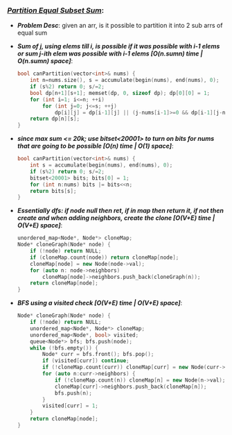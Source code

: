 ### ***[Partition Equal Subset Sum](https://leetcode.com/problems/partition-equal-subset-sum/)***:
- ***Problem Desc***: given an arr, is it possible to partition it into 2 sub arrs of equal sum
- ***Sum of j, using elems till i, is possible if it was possible with i-1 elems or sum j-ith elem was possible with i-1 elems [O(n.sumn) time | O(n.sumn) space]***:
  ```cpp
  bool canPartition(vector<int>& nums) {
      int n=nums.size(), s = accumulate(begin(nums), end(nums), 0); 
      if (s%2) return 0; s/=2;
      bool dp[n+1][s+1]; memset(dp, 0, sizeof dp); dp[0][0] = 1;
      for (int i=1; i<=n; ++i)
          for (int j=0; j<=s; ++j)
              dp[i][j] = dp[i-1][j] || (j-nums[i-1]>=0 && dp[i-1][j-nums[i-1]]);
      return dp[n][s];
  }
  ```
- ***since max sum <= 20k; use bitset<20001> to turn on bits for nums that are going to be possible [O(n) time | O(1) space]***:
  ```cpp
  bool canPartition(vector<int>& nums) {
      int s = accumulate(begin(nums), end(nums), 0); 
      if (s%2) return 0; s/=2;
      bitset<20001> bits; bits[0] = 1;
      for (int n:nums) bits |= bits<<n;
      return bits[s];
  }
  ```


- ***Essentially dfs: if node null then ret, if in map then return it, if not then create and when adding neighbors, create the clone [O(V+E) time | O(V+E) space]***:
  ```cpp
  unordered_map<Node*, Node*> cloneMap;
  Node* cloneGraph(Node* node) {
      if (!node) return NULL;
      if (cloneMap.count(node)) return cloneMap[node];
      cloneMap[node] = new Node(node->val);
      for (auto n: node->neighbors)
          cloneMap[node]->neighbors.push_back(cloneGraph(n));
      return cloneMap[node];
  }
  ```
- ***BFS using a visited check [O(V+E) time | O(V+E) space]***:
  ```cpp
  Node* cloneGraph(Node* node) {
      if (!node) return NULL;
      unordered_map<Node*, Node*> cloneMap;
      unordered_map<Node*, bool> visited;
      queue<Node*> bfs; bfs.push(node);
      while (!bfs.empty()) {
          Node* curr = bfs.front(); bfs.pop();
          if (visited[curr]) continue;
          if (!cloneMap.count(curr)) cloneMap[curr] = new Node(curr->val);
          for (auto n:curr->neighbors) {
              if (!cloneMap.count(n)) cloneMap[n] = new Node(n->val);
              cloneMap[curr]->neighbors.push_back(cloneMap[n]); 
              bfs.push(n);
          }
          visited[curr] = 1;
      }
      return cloneMap[node];
  }
  ```